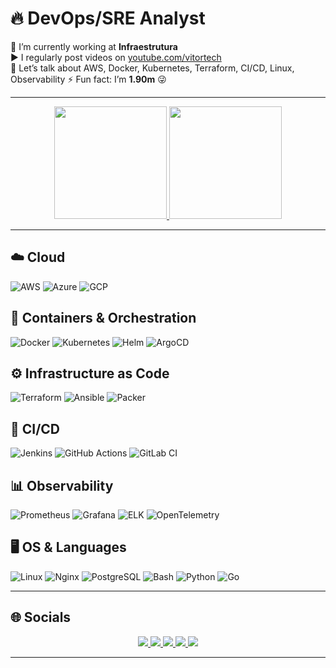 
# 🔥 DevOps/SRE Analyst  

🔭 I’m currently working at **Infraestrutura**  
▶️ I regularly post videos on [youtube.com/vitortech](https://youtube.com/vitortech)  
💬 Let’s talk about AWS, Docker, Kubernetes, Terraform, CI/CD, Linux, Observability 
⚡ Fun fact: I’m **1.90m** 😜  

---

<div align="center">
  <a href="https://github.com/VitorAlmeida1998">
    <img height="180em" src="https://github-readme-stats.vercel.app/api?username=VitorAlmeida1998&show_icons=true&theme=dark&include_all_commits=true&count_private=true"/>
    <img height="180em" src="https://github-readme-stats.vercel.app/api/top-langs/?username=VitorAlmeida1998&layout=compact&langs_count=7&theme=dark"/>
  </a>
</div>

---

## ☁️ Cloud
![AWS](https://img.shields.io/badge/AWS-232F3E?logo=amazon-aws&logoColor=white)
![Azure](https://img.shields.io/badge/Azure-0078D4?logo=microsoft-azure&logoColor=white)
![GCP](https://img.shields.io/badge/GCP-4285F4?logo=google-cloud&logoColor=white)

## 🐳 Containers & Orchestration
![Docker](https://img.shields.io/badge/Docker-2496ED?logo=docker&logoColor=white)
![Kubernetes](https://img.shields.io/badge/Kubernetes-326CE5?logo=kubernetes&logoColor=white)
![Helm](https://img.shields.io/badge/Helm-0F1689?logo=helm&logoColor=white)
![ArgoCD](https://img.shields.io/badge/ArgoCD-EF7B4D?logo=argo&logoColor=white)

## ⚙️ Infrastructure as Code
![Terraform](https://img.shields.io/badge/Terraform-7B42BC?logo=terraform&logoColor=white)
![Ansible](https://img.shields.io/badge/Ansible-EE0000?logo=ansible&logoColor=white)
![Packer](https://img.shields.io/badge/Packer-02A8EF?logo=packer&logoColor=white)

## 🚀 CI/CD
![Jenkins](https://img.shields.io/badge/Jenkins-D24939?logo=jenkins&logoColor=white)
![GitHub Actions](https://img.shields.io/badge/GitHub%20Actions-2088FF?logo=github-actions&logoColor=white)
![GitLab CI](https://img.shields.io/badge/GitLab%20CI-FC6D26?logo=gitlab&logoColor=white)

## 📊 Observability
![Prometheus](https://img.shields.io/badge/Prometheus-E6522C?logo=prometheus&logoColor=white)
![Grafana](https://img.shields.io/badge/Grafana-F46800?logo=grafana&logoColor=white)
![ELK](https://img.shields.io/badge/ELK-005571?logo=elasticsearch&logoColor=white)
![OpenTelemetry](https://img.shields.io/badge/OpenTelemetry-683D87?logo=opentelemetry&logoColor=white)

## 🖥️ OS & Languages
![Linux](https://img.shields.io/badge/Linux-FCC624?logo=linux&logoColor=000)
![Nginx](https://img.shields.io/badge/Nginx-009639?logo=nginx&logoColor=white)
![PostgreSQL](https://img.shields.io/badge/PostgreSQL-4169E1?logo=postgresql&logoColor=white)
![Bash](https://img.shields.io/badge/Bash-121011?logo=gnu-bash&logoColor=white)
![Python](https://img.shields.io/badge/Python-3776AB?logo=python&logoColor=white)
![Go](https://img.shields.io/badge/Go-00ADD8?logo=go&logoColor=white)

---

## 🌐 Socials

<p align="center">
  <a href="https://www.instagram.com/vidias_d3" target="_blank">
    <img src="https://img.shields.io/badge/Instagram-E4405F?style=flat-square&logo=instagram&logoColor=white"/>
  </a>
  <a href="https://www.twitch.tv/vithanosbr" target="_blank">
    <img src="https://img.shields.io/badge/Twitch-9146FF?style=flat-square&logo=twitch&logoColor=white"/>
  </a>
  <a href="https://discord.gg/wagxzStdcR" target="_blank">
    <img src="https://img.shields.io/badge/Discord-5865F2?style=flat-square&logo=discord&logoColor=white"/>
  </a>
  <a href="mailto:vitor.d3.alves@gmail.com" target="_blank">
    <img src="https://img.shields.io/badge/Gmail-D14836?style=flat-square&logo=gmail&logoColor=white"/>
  </a>
  <a href="https://www.linkedin.com/in/vitoralvestech" target="_blank">
    <img src="https://img.shields.io/badge/LinkedIn-0A66C2?style=flat-square&logo=linkedin&logoColor=white"/>
  </a>
</p>

---

